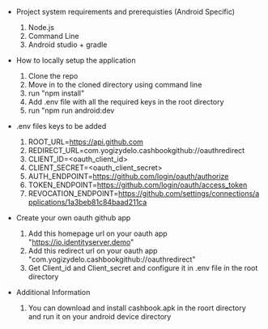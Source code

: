- Project system requirements and prerequisties (Android Specific)

  1. Node.js
  2. Command Line
  3. Android studio + gradle

- How to locally setup the application

  1. Clone the repo
  2. Move in to the cloned directory using command line
  3. run "npm install"
  4. Add .env file with all the required keys in the root directory
  5. run "npm run android:dev

- .env files keys to be added

  1. ROOT_URL=https://api.github.com
  2. REDIRECT_URL=com.yogizydelo.cashbookgithub://oauthredirect
  3. CLIENT_ID=<oauth_client_id>
  4. CLIENT_SECRET=<oauth_client_secret>
  5. AUTH_ENDPOINT=https://github.com/login/oauth/authorize
  6. TOKEN_ENDPOINT=https://github.com/login/oauth/access_token
  7. REVOCATION_ENDPOINT=https://github.com/settings/connections/applications/1a3beb81c84baad211ca

- Create your own oauth github app

  1. Add this homepage url on your oauth app "https://io.identityserver.demo"
  2. Add this redirect url on your oauth app "com.yogizydelo.cashbookgithub://oauthredirect"
  3. Get Client_id and Client_secret and configure it in .env file in the root directory

- Additional Information
  1. You can download and install cashbook.apk in the roort directory and run it on your android device directory
